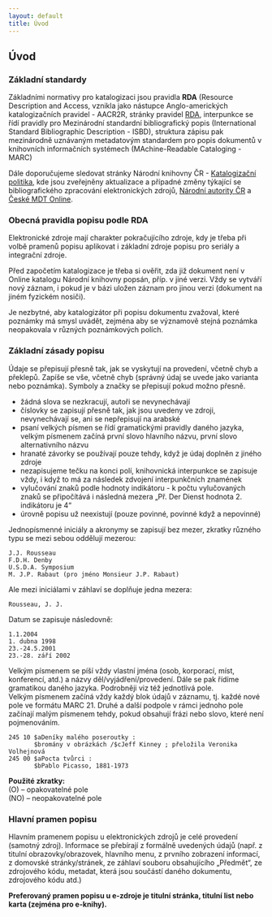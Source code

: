 ```yaml
---
layout: default
title: Úvod
---
```


## Úvod

### Základní standardy

Základními normativy pro katalogizaci jsou pravidla **RDA** (Resource Description and Access, vznikla jako nástupce Anglo-amerických katalogizačních pravidel - AACR2R, stránky pravidel [RDA](http://www.rdatoolkit.org), interpunkce se řídí pravidly pro Mezinárodní standardní bibliografický popis (International Standard Bibliographic Description - ISBD), struktura zápisu pak mezinárodně uznávaným metadatovým standardem pro popis dokumentů v knihovních informačních systémech (MAchine-Readable Cataloging - MARC)

Dále doporučujeme sledovat stránky Národní knihovny ČR - [Katalogizační politika](https://www.nkp.cz/o-knihovne/odborne-cinnosti/zpracovani-fondu), kde jsou zveřejněny aktualizace a případné změny týkající se bibliografického zpracování elektronických zdrojů, [Národní autority ČR](http://autority.nkp.cz/) a [České MDT Online](http://cz.udc-hub.com/cs/login.php).


### Obecná pravidla popisu podle RDA

Elektronické zdroje mají charakter pokračujícího zdroje, kdy je třeba při volbě pramenů popisu aplikovat i základní zdroje popisu pro seriály a integrační zdroje.

Před započetím katalogizace je třeba si ověřit, zda již dokument není v Online katalogu Národní knihovny popsán, příp. v jiné verzi. Vždy se vytváří nový záznam, i pokud je v bázi uložen záznam pro jinou verzi (dokument na jiném fyzickém nosiči).

Je nezbytné, aby katalogizátor při popisu dokumentu zvažoval, které poznámky má smysl uvádět, zejména aby se významově stejná poznámka neopakovala v různých poznámkových polích.

### Základní zásady popisu

 Údaje se přepisují přesně tak, jak se vyskytují na provedení, včetně chyb a překlepů. Zapíše se vše, včetně chyb (správný údaj se uvede jako varianta nebo poznámka). Symboly a značky se přepisují pokud možno přesně.

* žádná slova se nezkracují, autoři se nevynechávají    
* číslovky se zapisují přesně tak, jak jsou uvedeny ve zdroji, nevynechávají se, ani se nepřepisují na arabské
* psaní velkých písmen se řídí gramatickými pravidly daného jazyka, velkým písmenem začíná první slovo hlavního názvu, první slovo alternativního názvu
* hranaté závorky se používají pouze tehdy, když je údaj doplněn z jiného zdroje
* nezapisujeme tečku na konci polí, knihovnická interpunkce se zapisuje vždy, i když to má za následek zdvojení interpunkčních znamének
* vylučování znaků podle hodnoty indikátoru - k počtu vylučovaných znaků se připočítává i následná mezera „Př. Der Dienst  hodnota 2. indikátoru je 4“
* úrovně popisu už neexistují (pouze povinné, povinné když a nepovinné)

Jednopísmenné iniciály a akronymy se zapisují bez mezer, zkratky různého typu se mezi sebou oddělují mezerou:

```
J.J. Rousseau
F.D.H. Denby
U.S.D.A. Symposium
M. J.P. Rabaut (pro jméno Monsieur J.P. Rabaut)
```

Ale mezi iniciálami v záhlaví se doplňuje jedna mezera:

```
Rousseau, J. J.
```
Datum se zapisuje následovně:

```
1.1.2004
1. dubna 1998
23.-24.5.2001
23.-28. září 2002
```

Velkým písmenem se píší vždy vlastní jména (osob, korporací, míst, konferencí, atd.) a
názvy děl/vyjádření/provedení. Dále se pak řídíme gramatikou daného jazyka. Podrobněji viz
též jednotlivá pole.  
Velkým písmenem začíná vždy každý blok údajů v záznamu, tj. každé nové pole ve formátu
MARC 21. Druhé a další podpole v rámci jednoho pole začínají malým písmenem tehdy,
pokud obsahují frázi nebo slovo, které není pojmenováním.

```
245 10 $aDeníky malého poseroutky :  
       $bromány v obrázkách /$cJeff Kinney ; přeložila Veronika Volhejnová
245 00 $aPocta tvůrci :  
       $bPablo Picasso, 1881-1973
```


**Použité zkratky:**  
	(O) – opakovatelné pole  
	(NO) – neopakovatelné pole  

###  Hlavní pramen popisu

Hlavním pramenem popisu u elektronických zdrojů je celé provedení (samotný zdroj).
Informace se přebírají z formálně uvedených údajů (např. z titulní obrazovky/obrazovek, hlavního menu, z prvního zobrazení informací, z domovské stránky/stránek, ze záhlaví souboru obsahujícího „Předmět“, ze zdrojového kódu, metadat, která jsou součástí daného dokumentu, zdrojového kódu atd.)

**Preferovaný pramen popisu u e-zdroje je titulní stránka, titulní list nebo karta (zejména pro e-knihy).**

